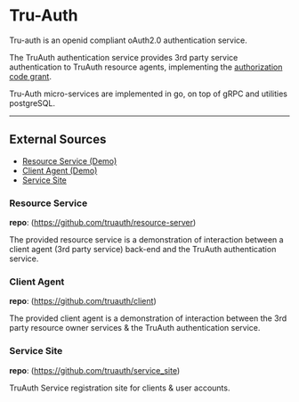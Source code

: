 # Tru-Auth
Tru-auth is an openid compliant oAuth2.0 authentication service.

The TruAuth authentication service provides 3rd party service authentication to TruAuth resource agents, implementing the [authorization code grant](https://tools.ietf.org/html/rfc6749#section-1.3.1).

Tru-Auth micro-services are implemented in go, on top of gRPC and utilities postgreSQL.

--------

## External Sources
- [Resource Service (Demo)](#resource-service)
- [Client Agent (Demo)](#client-agen)
- [Service Site](#service-site)

### Resource Service
__repo__: (https://github.com/truauth/resource-server)

The provided resource service is a demonstration of interaction between a client agent (3rd party service) back-end and the TruAuth authentication service.


### Client Agent
__repo__: (https://github.com/truauth/client)

The provided client agent is a demonstration of interaction between the 3rd party resource owner services & the TruAuth authentication service.  


### Service Site
__repo__: (https://github.com/truauth/service_site)

TruAuth Service registration site for clients & user accounts. 